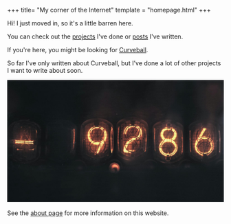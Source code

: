 +++
title= "My corner of the Internet"
template = "homepage.html"
+++

Hi! I just moved in, so it's a little barren here.

You can check out the [projects](/projects) I've done or [posts](/posts) I've written.

If you're here, you might be looking for [Curveball](/projects/curveball).

So far I've only written about Curveball, but I've done a lot of other projects I want to write about soon.

![text](pexels-bert-6926305-5985274.jpg)

See the [about page](/about) for more information on this website.

